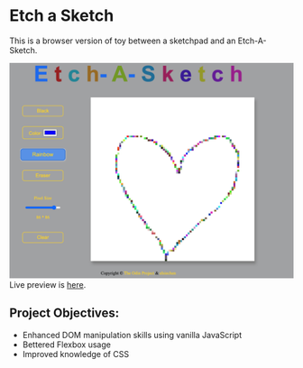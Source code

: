 # Etch a Sketch

This is a browser version of toy between a sketchpad and an Etch-A-Sketch.

![App Image](app.png)
Live preview is [here](https://elsiechen.github.io/Etch-A-Sketch/).

## Project Objectives:
- Enhanced DOM manipulation skills using vanilla JavaScript
- Bettered Flexbox usage
- Improved knowledge of CSS 